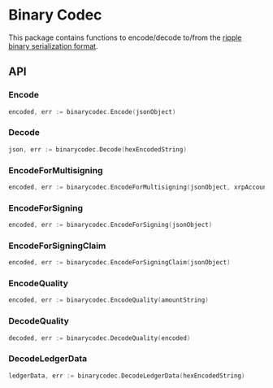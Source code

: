 # Binary Codec

This package contains functions to encode/decode to/from the [ripple binary serialization format](https://xrpl.org/serialization.html).

## API

### Encode

```go
encoded, err := binarycodec.Encode(jsonObject)
```

### Decode

```go
json, err := binarycodec.Decode(hexEncodedString)
```
### EncodeForMultisigning

```go
encoded, err := binarycodec.EncodeForMultisigning(jsonObject, xrpAccountID)
```

### EncodeForSigning

```go
encoded, err := binarycodec.EncodeForSigning(jsonObject)
```

### EncodeForSigningClaim

```go
encoded, err := binarycodec.EncodeForSigningClaim(jsonObject)
```

### EncodeQuality

```go
encoded, err := binarycodec.EncodeQuality(amountString)
```

### DecodeQuality

```go
decoded, err := binarycodec.DecodeQuality(encoded)
```

### DecodeLedgerData

```go
ledgerData, err := binarycodec.DecodeLedgerData(hexEncodedString)
```
